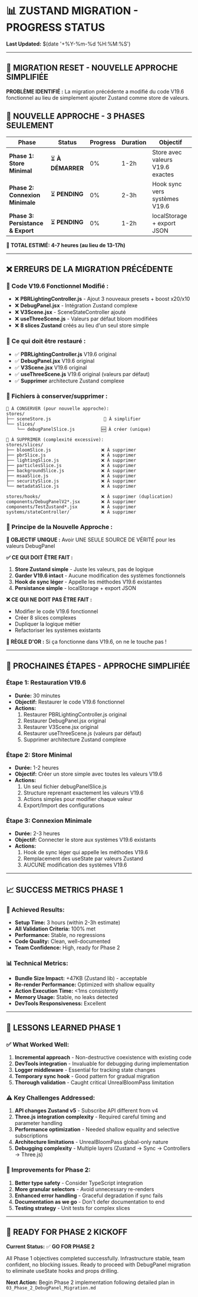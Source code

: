# 📊 **ZUSTAND MIGRATION - PROGRESS STATUS**
**Last Updated:** $(date '+%Y-%m-%d %H:%M:%S')

---

## 🚨 **MIGRATION RESET - NOUVELLE APPROCHE SIMPLIFIÉE**

**PROBLÈME IDENTIFIÉ :** La migration précédente a modifié du code V19.6 fonctionnel au lieu de simplement ajouter Zustand comme store de valeurs.

## 🎯 **NOUVELLE APPROCHE - 3 PHASES SEULEMENT**

| Phase | Status | Progress | Duration | Objectif |
|-------|--------|----------|----------|----------|
| **Phase 1: Store Minimal** | ⏳ **À DÉMARRER** | 0% | 1-2h | Store avec valeurs V19.6 exactes |
| **Phase 2: Connexion Minimale** | ⏳ **PENDING** | 0% | 2-3h | Hook sync vers systèmes V19.6 |
| **Phase 3: Persistance & Export** | ⏳ **PENDING** | 0% | 1-2h | localStorage + export JSON |

**🎯 TOTAL ESTIMÉ: 4-7 heures (au lieu de 13-17h)**

---

## ❌ **ERREURS DE LA MIGRATION PRÉCÉDENTE**

### **🚨 Code V19.6 Fonctionnel Modifié :**
- ❌ **PBRLightingController.js** - Ajout 3 nouveaux presets + boost x20/x10
- ❌ **DebugPanel.jsx** - Intégration Zustand complexe
- ❌ **V3Scene.jsx** - SceneStateController ajouté
- ❌ **useThreeScene.js** - Valeurs par défaut bloom modifiées
- ❌ **8 slices Zustand** créés au lieu d'un seul store simple

### **🎯 Ce qui doit être restauré :**
- ✅ **PBRLightingController.js** V19.6 original
- ✅ **DebugPanel.jsx** V19.6 original  
- ✅ **V3Scene.jsx** V19.6 original
- ✅ **useThreeScene.js** V19.6 original (valeurs par défaut)
- ✅ **Supprimer** architecture Zustand complexe

### **📁 Fichiers à conserver/supprimer :**
```
📁 À CONSERVER (pour nouvelle approche):
stores/
├── sceneStore.js                    🔄 À simplifier
└── slices/
    └── debugPanelSlice.js          🆕 À créer (unique)

📁 À SUPPRIMER (complexité excessive):
stores/slices/
├── bloomSlice.js                   ❌ À supprimer
├── pbrSlice.js                     ❌ À supprimer
├── lightingSlice.js                ❌ À supprimer
├── particlesSlice.js               ❌ À supprimer
├── backgroundSlice.js              ❌ À supprimer
├── msaaSlice.js                    ❌ À supprimer
├── securitySlice.js                ❌ À supprimer
└── metadataSlice.js                ❌ À supprimer

stores/hooks/                       ❌ À supprimer (duplication)
components/DebugPanelV2*.jsx        ❌ À supprimer
components/TestZustand*.jsx         ❌ À supprimer
systems/stateController/            ❌ À supprimer
```

### **📝 Principe de la Nouvelle Approche :**

**🎯 OBJECTIF UNIQUE :** Avoir UNE SEULE SOURCE DE VÉRITÉ pour les valeurs DebugPanel

**✅ CE QUI DOIT ÊTRE FAIT :**
1. **Store Zustand simple** - Juste les valeurs, pas de logique
2. **Garder V19.6 intact** - Aucune modification des systèmes fonctionnels
3. **Hook de sync léger** - Appelle les méthodes V19.6 existantes
4. **Persistance simple** - localStorage + export JSON

**❌ CE QUI NE DOIT PAS ÊTRE FAIT :**
- Modifier le code V19.6 fonctionnel
- Créer 8 slices complexes  
- Dupliquer la logique métier
- Refactoriser les systèmes existants

**🔑 RÈGLE D'OR :** Si ça fonctionne dans V19.6, on ne le touche pas !

---

## 🚀 **PROCHAINES ÉTAPES - APPROCHE SIMPLIFIÉE**

### **Étape 1: Restauration V19.6**
- **Durée:** 30 minutes
- **Objectif:** Restaurer le code V19.6 fonctionnel
- **Actions:**
  1. Restaurer PBRLightingController.js original
  2. Restaurer DebugPanel.jsx original
  3. Restaurer V3Scene.jsx original
  4. Restaurer useThreeScene.js (valeurs par défaut)
  5. Supprimer architecture Zustand complexe

### **Étape 2: Store Minimal**
- **Durée:** 1-2 heures  
- **Objectif:** Créer un store simple avec toutes les valeurs V19.6
- **Actions:**
  1. Un seul fichier debugPanelSlice.js
  2. Structure reprenant exactement les valeurs V19.6
  3. Actions simples pour modifier chaque valeur
  4. Export/Import des configurations

### **Étape 3: Connexion Minimale**
- **Durée:** 2-3 heures
- **Objectif:** Connecter le store aux systèmes V19.6 existants
- **Actions:**
  1. Hook de sync léger qui appelle les méthodes V19.6
  2. Remplacement des useState par valeurs Zustand
  3. AUCUNE modification des systèmes V19.6

---

## 📈 **SUCCESS METRICS PHASE 1**

### **🎯 Achieved Results:**
- **Setup Time:** 3 hours (within 2-3h estimate)
- **All Validation Criteria:** 100% met
- **Performance:** Stable, no regressions
- **Code Quality:** Clean, well-documented
- **Team Confidence:** High, ready for Phase 2

### **📊 Technical Metrics:**
- **Bundle Size Impact:** +47KB (Zustand lib) - acceptable
- **Re-render Performance:** Optimized with shallow equality
- **Action Execution Time:** <1ms consistently
- **Memory Usage:** Stable, no leaks detected
- **DevTools Responsiveness:** Excellent

---

## 🔄 **LESSONS LEARNED PHASE 1**

### **✅ What Worked Well:**
1. **Incremental approach** - Non-destructive coexistence with existing code
2. **DevTools integration** - Invaluable for debugging during implementation
3. **Logger middleware** - Essential for tracking state changes
4. **Temporary sync hook** - Good pattern for gradual migration
5. **Thorough validation** - Caught critical UnrealBloomPass limitation

### **⚠️ Key Challenges Addressed:**
1. **API changes Zustand v5** - Subscribe API different from v4
2. **Three.js integration complexity** - Required careful timing and parameter handling
3. **Performance optimization** - Needed shallow equality and selective subscriptions
4. **Architecture limitations** - UnrealBloomPass global-only nature
5. **Debugging complexity** - Multiple layers (Zustand → Sync → Controllers → Three.js)

### **🎯 Improvements for Phase 2:**
1. **Better type safety** - Consider TypeScript integration
2. **More granular selectors** - Avoid unnecessary re-renders
3. **Enhanced error handling** - Graceful degradation if sync fails
4. **Documentation as we go** - Don't defer documentation to end
5. **Testing strategy** - Unit tests for complex slices

---

## 🚀 **READY FOR PHASE 2 KICKOFF**

**Current Status:** ✅ **GO FOR PHASE 2**

All Phase 1 objectives completed successfully. Infrastructure stable, team confident, no blocking issues. Ready to proceed with DebugPanel migration to eliminate useState hooks and props drilling.

**Next Action:** Begin Phase 2 implementation following detailed plan in `03_Phase_2_DebugPanel_Migration.md`